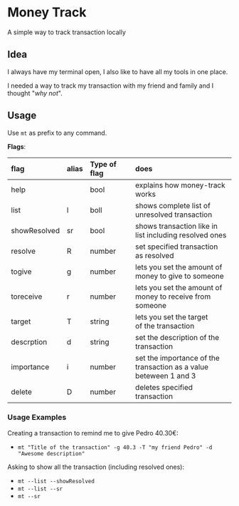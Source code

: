 # Money Track

A simple way to track transaction locally

## Idea

I always have my terminal open, I also like to have all my tools in one place.

I needed a way to track my transaction with my friend and family and I thought "_why not_".

## Usage

Use `mt` as prefix to any command.

**Flags**:

| flag         | alias | Type of flag | does                                                                      |
| :----------- | :---- | :----------- | :------------------------------------------------------------------------ |
| help         |       | bool         | explains how money-track<br/>works                                        |
| list         | l     | boll         | shows complete list of<br/>unresolved transaction                         |
| showResolved | sr    | bool         | shows transaction like in<br/>list including resolved ones                |
| resolve      | R     | number       | set specified transaction<br/>as resolved                                 |
| togive       | g     | number       | lets you set the amount of<br/>money to give to someone                   |
| toreceive    | r     | number       | lets you set the amount of<br/>money to receive from someone              |
| target       | T     | string       | lets you set the target<br/>of the transaction                            |
| descrption   | d     | string       | set the description of the<br/>transaction                                |
| importance   | i     | number       | set the importance of the<br/>transaction as a value<br/>beteween 1 and 3 |
| delete       | D     | number       | deletes specified transaction                                             |

### Usage Examples

Creating a transaction to remind me to give Pedro 40.30€:  

- `mt "Title of the transaction" -g 40.3 -T "my friend Pedro" -d "Awesome description"`

Asking to show all the transaction (including resolved ones):  

- `mt --list --showResolved`
- `mt --list --sr`
- `mt --sr`  
